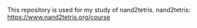 This repository is used for my study of nand2tetris.
nand2tetris: https://www.nand2tetris.org/course
